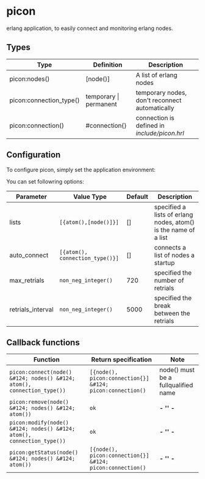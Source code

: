 picon
=====

erlang application, to easily connect and monitoring erlang nodes.


Types
-----

| Type                    | Definition                 | Description                                    |
| ----------------------- | -------------------------- | ---------------------------------------------- |
| picon:nodes()           | [node()]                   | A list of erlang nodes                         |
| picon:connection_type() | temporary &#124; permanent | temporary nodes, don't reconnect automatically |
| picon:connection()      | #connection{}              | connection is defined in *include/picon.hrl*   |


Configuration
-------------

To configure picon, simply set the application environment:

You can set followring options:

| Parameter         | Value Type                      | Default | Description                                                       |
| ----------------- | ------------------------------- | ------- | ----------------------------------------------------------------- |
| lists             | `[{atom(),[node()]}]`           | []      | specified a lists of erlang nodes, atom() is the name of a list   | 
| auto_connect      | `[{atom(), connection_type()}]` | []      | connects a list of nodes a startup                                |
| max_retrials      | `non_neg_integer()`             | 720     | specified the number of retrials                                  |
| retrials_interval | `non_neg_integer()`             | 5000    | specified the break between the retrials                          |


Callback functions
------------------

| Function                                                                | Return specification                                      | Note                                |
| ----------------------------------------------------------------------- | --------------------------------------------------------- | ----------------------------------- |
| `picon:connect(node() &#124; nodes() &#124; atom(), connection_type())` | `[{node(), picon:connection{}] &#124; picon:connection()` | node() must be a fullqualified name |
| `picon:remove(node() &#124; nodes() &#124; atom())`                     | `ok`                                                      | **- '' -**                          |
| `picon:modify(node() &#124; nodes() &#124; atom(), connection_type())`  | `ok`                                                      | **- '' -**                          |
| `picon:getStatus(node() &#124; nodes() &#124; atom())`                  | `[{node(), picon:connection{}] &#124; picon:connection()` | **- '' -**                          |

